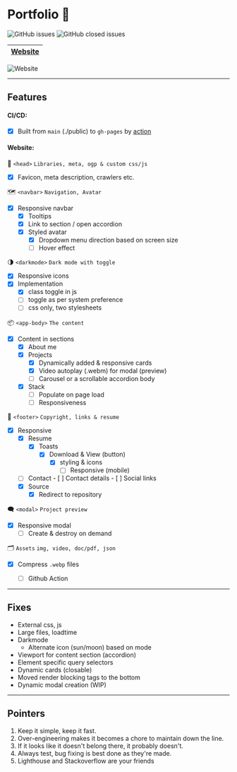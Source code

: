# Portfolio 📁 
![GitHub issues](https://img.shields.io/github/issues/blacksmithop/Portfolio?label=issues)
![GitHub closed issues](https://img.shields.io/github/issues-closed/blacksmithop/Portfolio?color=green&label=issues)

| [Website](https://blacksmithop.github.io/Portfolio/) |
| ---------------------------------------------------- |

![Website](https://img.shields.io/website?down_message=Down&label=Status&up_message=Up&url=https%3A%2F%2Fblacksmithop.github.io%2FPortfolio%2F)

---
## Features 
#### CI/CD:
- [x] Built from `main` (./public) to `gh-pages` by [action](https://github.com/blacksmithop/Portfolio/actions/workflows/publish-from-public.yml)

#### Website:

 :tophat: `<head>` ```Libraries, meta, ogp & custom css/js```
- [x] Favicon, meta description, crawlers etc.
  
:world_map: `<navbar>` ```Navigation, Avatar```
  - [x] Responsive navbar
    - [x] Tooltips
    - [x] Link to section / open accordion
    - [x] Styled avatar
      - [x] Dropdown menu direction based on screen size
      - [ ] Hover effect

:last_quarter_moon: `<darkmode>` ```Dark mode with toggle```
  - [x] Responsive icons
  - [x] Implementation 
    - [x] class toggle in js
    - [ ] toggle as per system preference
    - [ ] css only, two stylesheets

:package: `<app-body>` ```The content```
- [x] Content in sections
  - [x] About me
  - [x] Projects
    - [x] Dynamically added & responsive cards
    - [x] Video autoplay (.webm) for modal (preview)
    - [ ] Carousel or a scrollable accordion body
  - [x] Stack
    - [ ] Populate on page load
    - [ ] Responsiveness 

:footprints: `<footer>` ```Copyright, links & resume```
- [x] Responsive
    - [x] Resume
      - [x] Toasts
          - [x] Download & View (button)
            - [x] styling & icons
              - [ ] Responsive (mobile)
    -  [ ] Contact
          - [ ] Contact details
          - [ ] Social links 
    -  [x] Source
       -  [x] Redirect to repository

:left_speech_bubble: `<modal>` ```Project preview```
  - [x] Responsive modal
    - [ ] Create & destroy on demand

:card_index_dividers: `Assets` ```img, video, doc/pdf, json```
  - [x] Compress `.webp` files
    - [ ] Github Action


---
## Fixes
* External css, js
* Large files, loadtime
* Darkmode
  * Alternate icon (sun/moon) based on mode
* Viewport for content section (accordion)
* Element specific query selectors
* Dynamic cards (closable)
* Moved render blocking tags to the bottom
* Dynamic modal creation (WIP)

---
## Pointers
1) Keep it simple, keep it fast.
2) Over-engineering makes it becomes a chore to maintain down the line.
3) If it looks like it doesn't belong there, it probably doesn't.
4) Always test, bug fixing is best done as they're made.
5) Lighthouse and Stackoverflow are your friends
